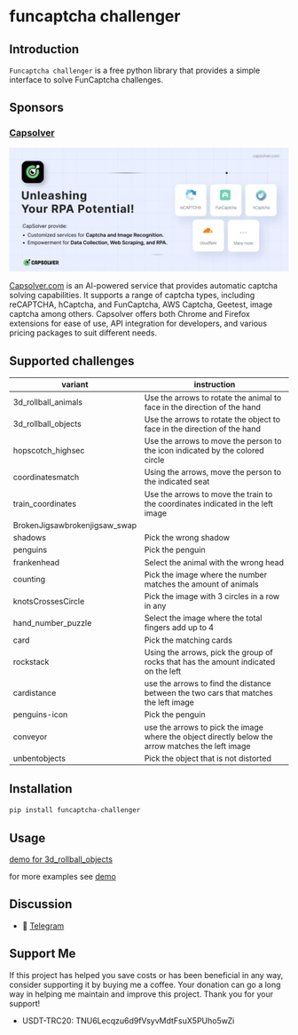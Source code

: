 # funcaptcha challenger

## Introduction

`Funcaptcha challenger` is a free python library that provides a simple interface to solve FunCaptcha challenges.

## Sponsors

### [Capsolver](https://capsolver.com?utm_source=github&utm_medium=banner_github&utm_campaign=funcaptcha_challenger)

[![Capsolver](docs/capsolver.jpg)](https://capsolver.com?utm_source=github&utm_medium=banner_github&utm_campaign=funcaptcha_challenger)

[Capsolver.com](https://capsolver.com?utm_source=github&utm_medium=banner_github&utm_campaign=funcaptcha_challenger) is
an AI-powered service that provides automatic captcha solving capabilities. It supports a range of captcha types,
including reCAPTCHA, hCaptcha, and FunCaptcha, AWS Captcha, Geetest, image captcha among others. Capsolver offers both
Chrome and Firefox extensions for ease of use, API integration for developers, and various pricing packages to suit
different needs.

## Supported challenges

| variant                       | instruction                                                                                       |                                                                              
|-------------------------------|---------------------------------------------------------------------------------------------------|
| 3d_rollball_animals           | Use the arrows to rotate the animal to face in the direction of the hand                          |
| 3d_rollball_objects           | Use the arrows to rotate the object to face in the direction of the hand                          |
| hopscotch_highsec             | Use the arrows to move the person to the icon indicated by the colored circle                     |                                                                                          
| coordinatesmatch              | Using the arrows, move the person to the indicated seat                                           |       
| train_coordinates             | Use the arrows to move the train to the coordinates indicated in the left image                   |
| BrokenJigsawbrokenjigsaw_swap |                                                                                                   | 
| shadows                       | Pick the wrong shadow                                                                             |
| penguins                      | Pick the penguin                                                                                  |
| frankenhead                   | Select the animal with the wrong head                                                             |
| counting                      | Pick the image where the number matches the amount of animals                                     |
| knotsCrossesCircle            | Pick the image with 3 circles in a row in any                                                     |
| hand_number_puzzle            | Select the image where the total fingers add up to 4                                              |
| card                          | Pick the matching cards                                                                           |
| rockstack                     | Using the arrows, pick the group of rocks that has the amount indicated on the left               | 
| cardistance                   | use the arrows to find the distance between the two cars that matches the left image              | 
| penguins-icon                 | Pick the penguin                                                                                  | 
| conveyor                      | use the arrows to pick the image where the object directly below the arrow matches the left image | 
| unbentobjects                 | Pick the object that is not distorted                                                             | 

## Installation

```bash
pip install funcaptcha-challenger
```

## Usage

[demo for 3d_rollball_objects](demo/3d_rollball_animals_demo.py)

for more examples see [demo](demo)

## Discussion

- 📱 [Telegram](https://t.me/+shEEyNIEe55lN2Rl)

## Support Me

If this project has helped you save costs or has been beneficial in any way, consider supporting it by buying me a
coffee. Your donation can go a long way in helping me maintain and improve this project. Thank you for your support!

- USDT-TRC20: TNU6Lecqzu6d9fVsyvMdtFsuX5PUho5wZi


